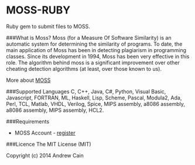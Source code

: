 MOSS-RUBY
========
Ruby gem to submit files to MOSS. 

###What is Moss?
Moss (for a Measure Of Software Similarity) is an automatic system for determining the similarity of programs. To date, the main application of Moss has been in detecting plagiarism in programming classes. Since its development in 1994, Moss has been very effective in this role. The algorithm behind moss is a significant improvement over other cheating detection algorithms (at least, over those known to us). 

More about [MOSS](http://theory.stanford.edu/~aiken/moss/)

###Supported Languages
C, C++, Java, C#, Python, Visual Basic, Javascript, FORTRAN, ML, Haskell, Lisp, Scheme, Pascal, Modula2, Ada, Perl, TCL, Matlab, VHDL, Verilog, Spice, MIPS assembly, a8086 assembly, a8086 assembly, MIPS assembly, HCL2. 

###Requirements
* MOSS Account - [register](http://theory.stanford.edu/~aiken/moss/)

###Licence
The MIT License (MIT)

Copyright (c) 2014 Andrew Cain
